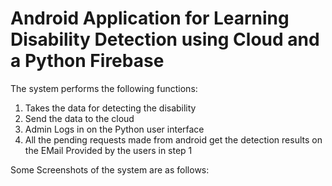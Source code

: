 # Android Application for Learning Disability Detection using Cloud and a Python Firebase
The system performs the following functions:
1) Takes the data for detecting the disability 
2) Send the data to the cloud 
3) Admin Logs in on the Python user interface 
4) All the pending requests made from android get the detection results on the EMail Provided by the users in step 1

Some Screenshots of the system are as follows:

